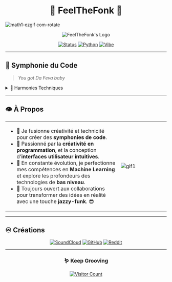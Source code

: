 <div align="center">

# 🔵 FeelTheFonk 🔴

</div>

![math1-ezgif com-rotate](https://github.com/user-attachments/assets/9f234421-254b-4698-825c-a8a10641f959)

<div align="center">

![FeelTheFonk's Logo](https://img.shields.io/badge/-%F0%9F%8E%B5%20FeelTheFonk%20%F0%9F%8E%B8-1A1B27?style=for-the-badge&logoColor=white)

[![Status](https://img.shields.io/badge/Status-Grooving%20to%20the%20Code-4E5D94?style=for-the-badge&logo=shazam&logoColor=white)](https://github.com/FeelTheFonk)
[![Python](https://img.shields.io/badge/Python-Maestro-FFD43B?style=for-the-badge&logo=python&logoColor=white)](https://www.python.org)
[![Vibe](https://img.shields.io/badge/Vibe-Jazzy%20Funky-9370DB?style=for-the-badge&logo=spotify&logoColor=white)](https://open.spotify.com)

</div>

---

## 🎼 Symphonie du Code

> *You got Da Feva baby*

<details>
<summary>🎹 Harmonies Techniques</summary>

```python
class FeelTheFonk:
    def __init__(self):
        self.skills = ['Python', 'Data Analysis', 'UI Design', 'Machine Learning']
        self.interests = ['Low-level Programming', 'Creative Coding', 'Music Production']
        self.current_groove = "Perfecting ML Skills 🧠🎶"

    def collaborate(self, project):
        return f"Adding a jazzy-funk touch to {project} 🎷🕺"

    def create(self):
        while True:
            idea = generate_innovative_idea()
            code = transform_to_reality(idea)
            yield code
```

</details>

---

## 👁️ À Propos

<table>
  <tr>
    <td width="70%">
      <ul>
        <li>🎼 Je fusionne créativité et technicité pour créer des <b>symphonies de code</b>.</li>
        <li>🎷 Passionné par la <b>créativité en programmation</b>, et la conception d'<b>interfaces utilisateur intuitives</b>.</li>
        <li>🎸 En constante évolution, je perfectionne mes compétences en <b>Machine Learning</b> et explore les profondeurs des technologies de <b>bas niveau</b>.</li>
        <li>🤝 Toujours ouvert aux collaborations pour transformer des idées en réalité avec une touche <b>jazzy-funk</b>. 😎</li>
      </ul>
    </td>
    <td width="50%">

![gif1](https://github.com/user-attachments/assets/a18d54e1-264f-452c-ac73-ac02ca2bd702)

  </tr>
</table>

---

## ♾️ Créations

<div align="center">

[![SoundCloud](https://img.shields.io/badge/SoundCloud-Découvrez%20mes%20sons-FF3300?style=for-the-badge&logo=soundcloud&logoColor=white)](https://soundcloud.com/clement-serriere)
[![GitHub](https://img.shields.io/badge/GitHub-Explorez%20mes%20repos-181717?style=for-the-badge&logo=github&logoColor=white)](https://github.com/FeelTheFonk)
[![Reddit](https://img.shields.io/badge/Reddit-Suivez%20mes%20posts-FF4500?style=for-the-badge&logo=reddit&logoColor=white)](https://www.reddit.com/user/NoPresentation7366)

</div>

---

<div align="center">

### 🪱 Keep Grooving

[![Visitor Count](https://img.shields.io/badge/Visitors-Welcome%20to%20the%20Jam%20Session-1abc9c?style=for-the-badge)](https://github.com/FeelTheFonk)

</div>

